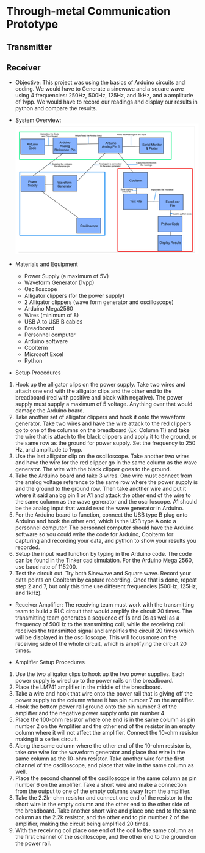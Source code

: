 # Through-metal Communication Prototype

## Transmitter

## Receiver

- Objective: This project was using the basics of Arduino circuits and coding. We would have to Generate a sinewave and a square wave using 4 frequencies: 250Hz, 500Hz, 125Hz, and 1kHz, and a amplitude of 1vpp. We would have to record our readings and display our results in python and compare the results.
- System Overview:![alt text](https://github.com/CCCS-Team/Through-metal-Communication-Prototype/blob/main/imag/sys4.png)
- Materials and Equipment

  - Power Supply (a maximum of 5V)
  - Waveform Generator (1vpp)
  - Oscilloscope
  - Alligator clippers (for the power supply)
  - 2 Alligator clippers (wave form generator and oscilloscope)
  - Arduino Mega2560
  - Wires (minimum of 8)
  - USB A to USB B cables
  - Breadboard
  - Personnel computer 
  - Arduino software
  - Coolterm
  - Microsoft Excel
  - Python

- Setup Procedures

1.	Hook up the alligator clips on the power supply. Take two wires and attach one end with the alligator clips and the other end to the breadboard (red with positive and black with negative). The power supply must supply a maximum of 5 voltage. Anything over that would damage the Arduino board.
2.	Take another set of alligator clippers and hook it onto the waveform generator. Take two wires and have the wire attack to the red clippers go to one of the columns on the breadboard (Ex: Column 11) and take the wire that is attach to the black clippers and apply it to the ground, or the same row as the ground for power supply. Set the frequency to 250 Hz, and amplitude to 1vpp.
3.	Use the last alligator clip on the oscilloscope. Take another two wires and have the wire for the red clipper go in the same column as the wave generator. The wire with the black clipper goes to the ground.
4.	Take the Arduino board and take 3 wires. One wire must connect from the analog voltage reference to the same row where the power supply is and the ground to the ground row. Then take another wire and put it where it said analog pin 1 or A1 and attack the other end of the wire to the same column as the wave generator and the oscilloscope. A1 should be the analog input that would read the wave generator in Arduino.
5.	For the Arduino board to function, connect the USB type B plug onto Arduino and hook the other end, which is the USB type A onto a personnel computer. The personnel computer should have the Arduino software so you could write the code for Arduino, Coolterm for capturing and recording your data, and python to show your results you recorded.
6.	Setup the input read function by typing in the Arduino code. The code can be found in the Tinker cad simulation. For the Arduino Mega 2560, use baud rate of 115200.
7.	Test the circuit out. Try both Sinewave and Square wave. Record your data points on Coolterm by capture recording. Once that is done, repeat step 2 and 7, but only this time use different frequencies (500Hz, 125Hz, and 1kHz).

- Receiver Amplifier: The receiving team must work with the transmitting team to build a RLC circuit that would amplify the circuit 20 times. The transmitting team generates a sequence of 1s and 0s as well as a frequency of 500Hz to the transmitting coil, while the receiving coil receives the transmitted signal and amplifies the circuit 20 times which will be displayed in the oscilloscope. This will focus more on the receiving side of the whole circuit, which is amplifying the circuit 20 times.

- Amplifier Setup Procedures

1.	Use the two alligator clips to hook up the two power supplies. Each power supply is wired up to the power rails on the breadboard.
2.	Place the LM741 amplifier in the middle of the breadboard.
3.	Take a wire and hook that wire onto the power rail that is giving off the power supply to the column where it has pin number 7 on the amplifier.
4.	Hook the bottom power rail ground onto the pin number 3 of the amplifier and the negative power supply onto pin number 4.
5.	Place the 100-ohm resistor where one end is in the same column as pin number 2 on the Amplifier and the other end of the resistor in an empty column where it will not affect the amplifier. Connect the 10-ohm resistor making it a series circuit. 
6.	Along the same column where the other end of the 10-ohm resistor is, take one wire for the waveform generator and place that wire in the same column as the 10-ohm resistor. Take another wire for the first channel of the oscilloscope, and place that wire in the same column as well. 
7.	Place the second channel of the oscilloscope in the same column as pin number 6 on the amplifier. Take a short wire and make a connection from the output to one of the empty columns away from the amplifier. 
8.	Take the 2.2k- ohm resistor and connect one end of the resistor to the short wire in the empty column and the other end to the other side of the breadboard. Take another short wire and place one end to the same column as the 2.2k resistor, and the other end to pin number 2 of the amplifier, making the circuit being amplified 20 times.
9.	With the receiving coil place one end of the coil to the same column as the first channel of the oscilloscope, and the other end to the ground on the power rail.
